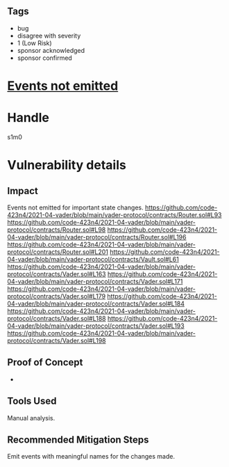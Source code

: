 ## Tags

- bug
- disagree with severity
- 1 (Low Risk)
- sponsor acknowledged
- sponsor confirmed

# [Events not emitted](https://github.com/code-423n4/2021-04-vader-findings/issues/250) 

# Handle

s1m0


# Vulnerability details

## Impact
Events not emitted for important state changes.
https://github.com/code-423n4/2021-04-vader/blob/main/vader-protocol/contracts/Router.sol#L93
https://github.com/code-423n4/2021-04-vader/blob/main/vader-protocol/contracts/Router.sol#L98
https://github.com/code-423n4/2021-04-vader/blob/main/vader-protocol/contracts/Router.sol#L196
https://github.com/code-423n4/2021-04-vader/blob/main/vader-protocol/contracts/Router.sol#L201
https://github.com/code-423n4/2021-04-vader/blob/main/vader-protocol/contracts/Vault.sol#L61
https://github.com/code-423n4/2021-04-vader/blob/main/vader-protocol/contracts/Vader.sol#L163
https://github.com/code-423n4/2021-04-vader/blob/main/vader-protocol/contracts/Vader.sol#L171
https://github.com/code-423n4/2021-04-vader/blob/main/vader-protocol/contracts/Vader.sol#L179
https://github.com/code-423n4/2021-04-vader/blob/main/vader-protocol/contracts/Vader.sol#L184
https://github.com/code-423n4/2021-04-vader/blob/main/vader-protocol/contracts/Vader.sol#L188
https://github.com/code-423n4/2021-04-vader/blob/main/vader-protocol/contracts/Vader.sol#L193
https://github.com/code-423n4/2021-04-vader/blob/main/vader-protocol/contracts/Vader.sol#L198

## Proof of Concept
-

## Tools Used
Manual analysis.

## Recommended Mitigation Steps
Emit events with meaningful names for the changes made.

